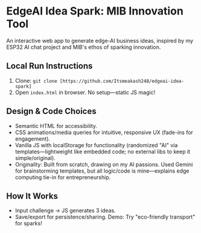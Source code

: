 # EdgeAI Idea Spark: MIB Innovation Tool

An interactive web app to generate edge-AI business ideas, inspired by my ESP32 AI chat project and MIB's ethos of sparking innovation.

## Local Run Instructions
1. Clone: `git clone [https://github.com/Itsmeakash248/edgeai-idea-spark]`
2. Open `index.html` in browser. No setup—static JS magic!

## Design & Code Choices
- Semantic HTML for accessibility.
- CSS animations/media queries for intuitive, responsive UX (fade-ins for engagement).
- Vanilla JS with localStorage for functionality (randomized "AI" via templates—lightweight like embedded code; no external libs to keep it simple/original).
- Originality: Built from scratch, drawing on my AI passions. Used Gemini for brainstorming templates, but all logic/code is mine—explains edge computing tie-in for entrepreneurship.

## How It Works
- Input challenge → JS generates 3 ideas.
- Save/export for persistence/sharing.
Demo: Try "eco-friendly transport" for sparks!
